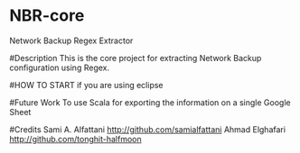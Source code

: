 # NBR-core

Network Backup Regex Extractor

#Description
This is the core project for extracting Network Backup configuration using Regex.

#HOW TO START
if you are using eclipse 


#Future Work
To use Scala for exporting the information on a single Google Sheet  


#Credits
Sami A. Alfattani http://github.com/samialfattani
Ahmad Elghafari http://github.com/tonghit-halfmoon
